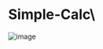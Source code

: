 # Simple-Calc\
![image](https://github.com/AdityaShah7867/Simple-Calc/assets/121731399/71d19c1e-51a6-4bce-9190-be5f4ef4ae5e)
